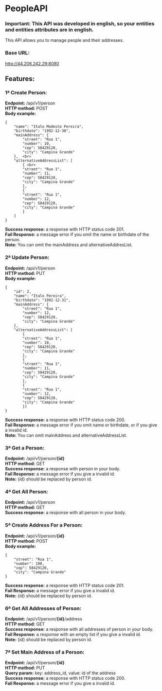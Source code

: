 # PeopleAPI
### Important: This API was developed in english, so your entities and entities attributes are in english.
This API allows you to manage people and their addresses. <br>

### Base URL:
http://44.206.242.29:8080

## Features: <br>
### 1ª Create Person: <br>
**Endpoint:** /api/v1/person<br>
**HTTP method:** POST <br>
**Body example:** <br>
```
{
    "name": "Italo Modesto Pereira",
    "birthdate": "1992-12-30",
    "mainAddress": {
        "street": "Rua 1",
        "number": 10,
        "cep": 58429120,
        "city": "Campina Grande"
    },  <br>
    "alternativeAddressList": [
        { <br>
        "street": "Rua 1",
        "number": 11,
        "cep": 58429120,
        "city": "Campina Grande"
        },
        {
        "street": "Rua 1",
        "number": 12,
        "cep": 58429120,
        "city": "Campina Grande" 
        }
    ]
}
```
**Success response:** a response with HTTP status code 201. <br>
**Fail Response:** a message error if you omit the name or birthdate of the person. <br>
**Note:** You can omit the mainAddress and alternativeAddresList. <br>

### 2ª Update Person: <br>
**Endpoint:** /api/v1/person<br>
**HTTP method:** PUT <br>
**Body example:** <br>
```
{
    "id": 2,
    "name": "Italo Pereira", 
    "birthdate": "1992-12-31",
    "mainAddress": {
        "street": "Rua 1",
        "number": 12,
        "cep": 58429120, 
        "city": "Campina Grande" 
    }, 
    "alternativeAddressList": [
        {
        "street": "Rua 1",
        "number": 10,
        "cep": 58429120, 
        "city": "Campina Grande" 
        },
        {
        "street": "Rua 1",
        "number": 11,
        "cep": 58429120, 
        "city": "Campina Grande" 
        },
        {
        "street": "Rua 1",
        "number": 12,
        "cep": 58429120, 
        "city": "Campina Grande" 
        }]
}
```
**Success response:** a response with HTTP status code 200. <br>
**Fail Response:** a message error if you omit name or birthdate, or if you give a invalid id. <br>
**Note:** You can omit mainAddress and alternativeAddressList. <br>

### 3ª Get a Person: <br>
**Endpoint:** /api/v1/person/**{id}**<br>
**HTTP method:** GET <br>
**Success response:** a response with person in your body. <br>
**Fail Response:** a message error if you give a invalid id. <br>
**Note:** {id} should be replaced by person id. <br>

### 4ª Get All Person: <br>
**Endpoint:** /api/v1/person<br>
**HTTP method:** GET <br>
**Success response:** a response with all person in your body. <br>

### 5ª Create Address For a Person: <br>
**Endpoint:** /api/v1/person/**{id}**<br>
**HTTP method:** POST <br>
**Body example:** <br>
```
{ 
    "street": "Rua 1",
    "number": 100,
    "cep": 58429120, 
    "city": "Campina Grande"
}
```
**Success response:** a response with HTTP status code 201. <br>
**Fail Response:** a message error if you give a invalid id. <br>
**Note:** {id} should be replaced by person id. <br>

### 6ª Get All Addresses of Person: <br>
**Endpoint:** /api/v1/person/**{id}**/address<br>
**HTTP method:** GET <br>
**Success response:** a response with all addresses of person in your body. <br>
**Fail Response:** a response with an empty list if you give a invalid id. <br>
**Note:** {id} should be replaced by person id. <br>

### 7ª Set Main Address of a Person: <br>
**Endpoint:** /api/v1/person/**{id}**<br>
**HTTP method:** PUT <br>
**Query param:** key: address_id, value: id of the address <br>
**Success response:** a response with HTTP status code 200. <br>
**Fail Response:** a message error if you give a invalid id. <br>
